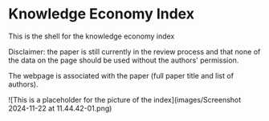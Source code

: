 # Knowledge Economy Index

This is the shell for the knowledge economy index

Disclaimer: the paper is still currently in the review process and that none of the data on the page should be used without the authors' permission.

The webpage is associated with the paper (full paper title and list of authors).

![This is a placeholder for the picture of the index](images/Screenshot 2024-11-22 at 11.44.42-01.png)

